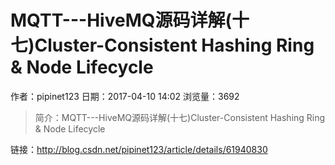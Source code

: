 # MQTT---HiveMQ源码详解(十七)Cluster-Consistent Hashing Ring & Node Lifecycle
作者：pipinet123
日期：2017-04-10 14:02
浏览量：3692
> 简介：MQTT---HiveMQ源码详解(十七)Cluster-Consistent Hashing Ring & Node Lifecycle

 链接：http://blog.csdn.net/pipinet123/article/details/61940830
